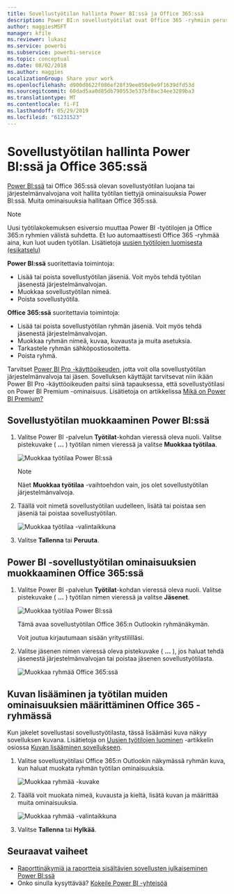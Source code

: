 ```yaml
---
title: Sovellustyötilan hallinta Power BI:ssä ja Office 365:ssä
description: Power BI:n sovellustyötilat ovat Office 365 -ryhmiin perustuva yhteistyötoiminto. Voit hallita sovellustyötiloja Power BI:ssä sekä Office 365:ssä.
author: maggiesMSFT
manager: kfile
ms.reviewer: lukasz
ms.service: powerbi
ms.subservice: powerbi-service
ms.topic: conceptual
ms.date: 08/02/2018
ms.author: maggies
LocalizationGroup: Share your work
ms.openlocfilehash: d900d8622f086ef28f39ee050e9e9f1639dfd53d
ms.sourcegitcommit: 60dad5aa0d85db790553e537bf8ac34ee3289ba3
ms.translationtype: MT
ms.contentlocale: fi-FI
ms.lasthandoff: 05/29/2019
ms.locfileid: "61231523"
---
```

# <a name="manage-your-app-workspace-in-power-bi-and-office-365"></a>Sovellustyötilan hallinta Power BI:ssä ja Office 365:ssä
[Power BI:ssä](service-create-distribute-apps.md) tai Office 365:ssä olevan sovellustyötilan luojana tai järjestelmänvalvojana voit hallita työtilan tiettyjä ominaisuuksia Power BI:ssä. Muita ominaisuuksia hallitaan Office 365:ssä. 

> [!NOTE]
> Uusi työtilakokemuksen esiversio muuttaa Power BI -työtilojen ja Office 365:n ryhmien välistä suhdetta. Et luo automaattisesti Office 365 -ryhmää aina, kun luot uuden työtilan. Lisätietoja [uusien työtilojen luomisesta (esikatselu)](service-create-the-new-workspaces.md)

**Power BI:ssä** suoritettavia toimintoja:

* Lisää tai poista sovellustyötilan jäseniä. Voit myös tehdä työtilan jäsenestä järjestelmänvalvojan.
* Muokkaa sovellustyötilan nimeä.
* Poista sovellustyötila.

**Office 365:ssä** suoritettavia toimintoja:

* Lisää tai poista sovellustyötilan ryhmän jäseniä. Voit myös tehdä jäsenestä järjestelmänvalvojan.
* Muokkaa ryhmän nimeä, kuvaa, kuvausta ja muita asetuksia.
* Tarkastele ryhmän sähköpostiosoitetta.
* Poista ryhmä.

Tarvitset [Power BI Pro -käyttöoikeuden](service-features-license-type.md), jotta voit olla sovellustyötilan järjestelmänvalvoja tai jäsen. Sovelluksen käyttäjät tarvitsevat niin ikään Power BI Pro -käyttöoikeuden paitsi siinä tapauksessa, että sovellustyötilasi on Power BI Premium -ominaisuus. Lisätietoja on artikkelissa [Mikä on Power BI Premium?](service-premium-what-is.md)

## <a name="edit-your-app-workspace-in-power-bi"></a>Sovellustyötilan muokkaaminen Power BI:ssä
1. Valitse Power BI -palvelun **Työtilat**-kohdan vieressä oleva nuoli. Valitse pistekuvake ( **...** ) työtilan nimen vieressä ja valitse **Muokkaa työtilaa**. 
   
   ![Muokkaa työtilaa Power BI:ssä](media/service-manage-app-workspace-in-power-bi-and-office-365/power-bi-app-ellipsis.png)
   
   > [!NOTE]
   > Näet **Muokkaa työtilaa** -vaihtoehdon vain, jos olet sovellustyötilan järjestelmänvalvoja.
   > 
   > 
2. Täällä voit nimetä sovellustyötilan uudelleen, lisätä tai poistaa sen jäseniä tai poistaa sovellustyötilan. 
   
   ![Muokkaa työtilaa -valintaikkuna](media/service-manage-app-workspace-in-power-bi-and-office-365/power-bi-app-edit-workspace.png)
3. Valitse **Tallenna** tai **Peruuta**.

## <a name="edit-power-bi-app-workspace-properties-in-office-365"></a>Power BI -sovellustyötilan ominaisuuksien muokkaaminen Office 365:ssä
1. Valitse Power BI -palvelun **Työtilat**-kohdan vieressä oleva nuoli. Valitse pistekuvake ( **...** ) työtilan nimen vieressä ja valitse **Jäsenet**. 
   
   ![Muokkaa työtilaa Power BI:ssä](media/service-manage-app-workspace-in-power-bi-and-office-365/power-bi-app-ellipsis.png)
   
   Tämä avaa sovellustyötilan Office 365:n Outlookin ryhmänäkymän.
   
   Voit joutua kirjautumaan sisään yritystililläsi.
2. Valitse jäsenen nimen vieressä oleva pistekuvake ( **...** ), jos haluat tehdä jäsenestä järjestelmänvalvojan tai poistaa jäsenen sovellustyötilasta. 
   
   ![Muokkaa ryhmää Office 365:ssä](media/service-manage-app-workspace-in-power-bi-and-office-365/pbi_managegroupo365.png)

## <a name="add-an-image-and-set-other-workspace-properties-in-the-office-365-group"></a>Kuvan lisääminen ja työtilan muiden ominaisuuksien määrittäminen Office 365 -ryhmässä
Kun jakelet sovellustasi sovellustyötilasta, tässä lisäämäsi kuva näkyy sovelluksen kuvana. Lisätietoja on [Uusien työtilojen luominen](service-create-workspaces.md) -artikkelin osiossa [Kuvan lisääminen sovellukseen](service-create-workspaces.md#add-an-image-to-your-office-365-app-workspace-optional).

1. Valitse sovellustyötilasi Office 365:n Outlookin näkymässä ryhmän kuva, kun haluat muokata ryhmän työtilan ominaisuuksia.
   
   ![Muokkaa ryhmää -kuvake](media/service-manage-app-workspace-in-power-bi-and-office-365/pbi_editgroupo365.png)
2. Täällä voit muokata nimeä, kuvausta ja kieltä, lisätä kuvan ja määrittää muita ominaisuuksia.
   
   ![Muokkaa ryhmää -valintaikkuna](media/service-manage-app-workspace-in-power-bi-and-office-365/pbi_editgrpo365dialog.png)
3. Valitse **Tallenna** tai **Hylkää**.

## <a name="next-steps"></a>Seuraavat vaiheet
* [Raporttinäkymiä ja raportteja sisältävien sovellusten julkaiseminen Power BI:ssä](service-create-distribute-apps.md)
* Onko sinulla kysyttävää? [Kokeile Power BI -yhteisöä](http://community.powerbi.com/)

